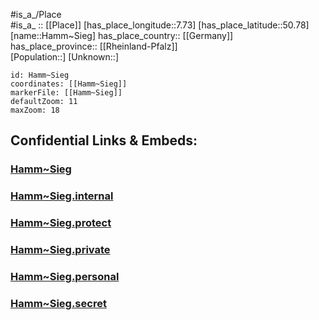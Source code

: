 ﻿---
location: [50.78,7.73] 
mapzoom: [7,12] 
mapmarker: city 
type: City
tags:
- geo/City


SpocWebEntityId: 30747
isDeleted: false
confidential: public

---
#is_a_/Place  
#is_a_ :: [[Place]] 
[has_place_longitude::7.73] 
[has_place_latitude::50.78] 
[name::Hamm~Sieg] 
has_place_country:: [[Germany]]  
has_place_province:: [[Rheinland-Pfalz]]  
[Population::] 
[Unknown::] 


```leaflet
id: Hamm~Sieg
coordinates: [[Hamm~Sieg]] 
markerFile: [[Hamm~Sieg]] 
defaultZoom: 11 
maxZoom: 18
```


## Confidential Links & Embeds: 

### [Hamm~Sieg](/_public/Earth/Continent/Europe/Europe~Central/Germany/Germany~West/Rheinland-Pfalz/counties~RP/Altenkirchen~Westerwald/cities~Altenkirchen~Ww/Wissen/City/Hamm~Sieg.md) 

### [Hamm~Sieg.internal](/_internal/Earth/Continent/Europe/Europe~Central/Germany/Germany~West/Rheinland-Pfalz/counties~RP/Altenkirchen~Westerwald/cities~Altenkirchen~Ww/Wissen/City/Hamm~Sieg.internal.md) 

### [Hamm~Sieg.protect](/_protect/Earth/Continent/Europe/Europe~Central/Germany/Germany~West/Rheinland-Pfalz/counties~RP/Altenkirchen~Westerwald/cities~Altenkirchen~Ww/Wissen/City/Hamm~Sieg.protect.md) 

### [Hamm~Sieg.private](/_private/Earth/Continent/Europe/Europe~Central/Germany/Germany~West/Rheinland-Pfalz/counties~RP/Altenkirchen~Westerwald/cities~Altenkirchen~Ww/Wissen/City/Hamm~Sieg.private.md) 

### [Hamm~Sieg.personal](/_personal/Earth/Continent/Europe/Europe~Central/Germany/Germany~West/Rheinland-Pfalz/counties~RP/Altenkirchen~Westerwald/cities~Altenkirchen~Ww/Wissen/City/Hamm~Sieg.personal.md) 

### [Hamm~Sieg.secret](/_secret/Earth/Continent/Europe/Europe~Central/Germany/Germany~West/Rheinland-Pfalz/counties~RP/Altenkirchen~Westerwald/cities~Altenkirchen~Ww/Wissen/City/Hamm~Sieg.secret.md) 
